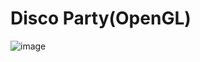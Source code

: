 # Disco Party(OpenGL)
![image](https://user-images.githubusercontent.com/56962587/157333934-698b75b4-03ea-440b-b7f1-0db739dbf070.png)
